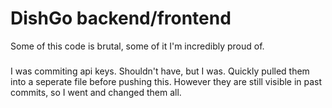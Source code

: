 # DishGo backend/frontend

Some of this code is brutal, some of it I'm incredibly proud of.

###

I was commiting api keys. Shouldn't have, but I was. Quickly pulled them into a seperate file before pushing this. However they are still visible in past commits, so I went and changed them all.
